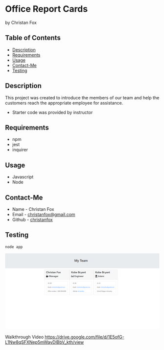 # Office Report Cards
by Christan Fox

## Table of Contents
* [Description](#description)
* [Requirements](#requirements)
* [Usage](#usage)
* [Contact-Me](#contact-me)
* [Testing](#testing)


## Description

This project was created to introduce the members of our team and help the customers reach the appropriate employee for assistance.
* Starter code was provided by instructor

## Requirements

* npm
* jest
* inquirer

## Usage

* Javascript
* Node

## Contact-Me

* Name - Christan Fox
* Email - christanfox@gmail.com
* Github - [christanfox](https://github.com/christanfox/)

## Testing

```
node app
```

![portfolio demo](./assets/Screenshot.png)

Walkthrough Video
https://drive.google.com/file/d/1E5ofG-L1Nw8qSFXNep5mWayDlBbV_kth/view
